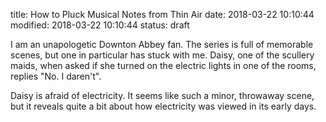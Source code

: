 title: How to Pluck Musical Notes from Thin Air
date: 2018-03-22 10:10:44
modified: 2018-03-22 10:10:44
status: draft

I am an unapologetic Downton Abbey fan.  The series is full of memorable
scenes, but one in particular has stuck with me.  Daisy, one of the scullery
maids, when asked if she turned on the electric lights in one of the rooms,
replies "No.  I daren't".

Daisy is afraid of electricity.  It seems like such a minor, throwaway
scene, but it reveals quite a bit about how electricity was viewed in its
early days.
